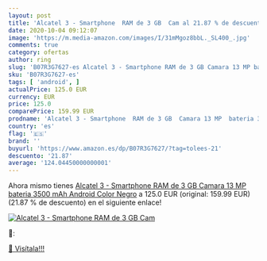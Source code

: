 ```yaml
---
layout: post
title: 'Alcatel 3 - Smartphone  RAM de 3 GB  Cam al 21.87 % de descuento'
date: 2020-10-04 09:12:07
image: 'https://m.media-amazon.com/images/I/31mMgoz8bbL._SL400_.jpg'
comments: true
category: ofertas
author: ring
slug: 'B07R3G7627-es Alcatel 3 - Smartphone RAM de 3 GB Camara 13 MP bateria...'
sku: 'B07R3G7627-es'
tags: [ 'android', ]
actualPrice: 125.0 EUR
currency: EUR
price: 125.0
comparePrice: 159.99 EUR
prodname: 'Alcatel 3 - Smartphone  RAM de 3 GB  Camara 13 MP  bateria 3500 mAh  Android   Color Negro'
country: 'es'
flag: '🇪🇸'
brand: ''
buyurl: 'https://www.amazon.es/dp/B07R3G7627/?tag=tolees-21'
descuento: '21.87'
average: '124.04450000000001'
---
```


Ahora mismo tienes [Alcatel 3 - Smartphone  RAM de 3 GB  Camara 13 MP  bateria 3500 mAh  Android   Color Negro](https://www.amazon.es/dp/B07R3G7627/?tag=tolees-21) a 125.0 EUR (original: 159.99 EUR) (21.87 %  de descuento) en el siguiente enlace!

[![Alcatel 3 - Smartphone  RAM de 3 GB  Cam](https://m.media-amazon.com/images/I/31mMgoz8bbL._SL400_.jpg)](https://www.amazon.es/dp/B07R3G7627/?tag=tolees-21)

🔎:


[🛒 Visítala!!!](https://www.amazon.es/dp/B07R3G7627/?tag=tolees-21)
